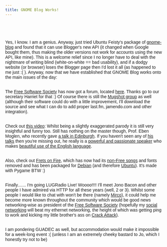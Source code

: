 ```yaml
---
title: GNOME Blog Works!
---
```

<a href="http://4.bp.blogspot.com/_6BhjMzysLTs/Rop_a1kgHYI/AAAAAAAAAAs/AX96PYcokUE/s1600-h/pic4.png"><img alt="" border="0" id="BLOGGER_PHOTO_ID_5083015228474531202" src="http://4.bp.blogspot.com/_6BhjMzysLTs/Rop_a1kgHYI/AAAAAAAAAAs/AX96PYcokUE/s400/pic4.png" style="margin: 0px auto 10px; display: block; text-align: center; cursor: pointer;" /></a><br /><div style="text-align: center;"><span style="font-family: arial;"></span><br /><span style="font-family: arial;"></span></div><span style="font-family: arial;">Yes, I know. I am a genius. Anyway, just tried Ubuntu Feisty's package of </span><a href="http://www.gnome.org/%7Eseth/gnome-blog/" style="font-family: arial;">gnome-blog</a><span style="font-family: arial;"> and found that it can use Blogger's new API (it changed when Google bought them, thus making the older versions not work for accounts using the new API, like mine). This is a welcome relief since I no longer have to deal with the nightmare of writing blind (white-on-white == bad usability), and if a dodgy website (or browser) loses the Blogger page then I'd lost it all (as happened to me just :( ). Anyway, now that we have established that GNOME Blog works onto the main issues of the day:</span><p style="font-family: arial;"><br />The <a href="http://fss.union.shef.ac.uk/">Free Software Society</a> has now got a forum, located <a href="http://freesoftwaresociety.myfreeforum.org/">here</a>. Thanks go to our secretary Harriet for that :) Of course there is still the <a href="http://mugshot.org/group?who=6FkkPcvGQgrZMg">Mugshot group</a> as well (although their software could do with a little improvement, I'll download the source and see what I can do to add proper last.fm, jamendo.com and other integration).</p><p style="font-family: arial;"><br />Check out <a href="http://video.google.com/videoplay?docid=-8538240380002213699">this video</a>: Whilst being a slightly exaggerated parody it is still very insightful and funny too. Still has nothing on the master though, Prof. Eben Moglen, who recently gave <a href="http://www.archive.org/details/EbenMoglenLectureEdinburghJune2007DVD">a talk in Edinburgh</a>. If you haven't seen any of <a href="http://video.google.com/videoplay?docid=-2263095526020953463">his talks</a> then you're missing out, he really is a <a href="http://www.archive.org/details/punkcast964">powerful and passionate speaker</a> who makes <a href="http://www.archive.org/details/Eben_Moglen_State_of_the_Free_Union_cleaned">beautiful use of the English language</a>.</p><p style="font-family: arial;"><br />Also, check out <a href="http://fretsonfire.sourceforge.net/">Frets on Fire</a>, which has now had its <a href="http://www.fretsonfire.net/">non-Free songs</a> and fonts removed and has been packaged for <a href="http://packages.debian.org/unstable/games/fretsonfire">Debian</a> (and therefore <a href="http://packages.ubuntu.com/gutsy/games/fretsonfire">Ubuntu</a>). It's made with Pygame BTW :)</p><p style="font-family: arial;"><br />Finally....... I'm going LUGRadio Live! Woooo!!!! I'll meet Jono Bacon and other people I have admired via HTTP for all these years (well, 2 or 3). Whilst some people I would like to chat with won't be there (namely <a href="http://macslow.thepimp.net/">Mirco</a>), it could help me become more known throughout the community which would be good news networking-wise as president of the <a href="http://fss.union.shef.ac.uk/">Free Software Society</a> (hopefully my <a href="http://mugshot.org/person?who=8lvzMlAsXcn7tj">social</a> <a href="http://www.last.fm/user/Warbo/">networking</a> will beat my ethernet networking, the height of which was getting ping to work and kicking my little brother's ass on <a href="http://aluminumangel.org/attack/">Crack Attack</a>).</p><p style="font-family: arial;"><br />I am pondering GUADEC as well, but accommodation would make it impossible for a week-long event :( (unless I am an extremely cheeky bastard to Jo, which I honestly try not to be)</p>